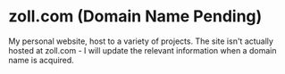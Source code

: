 zoll.com (Domain Name Pending)
========

My personal website, host to a variety of projects. The site isn't actually hosted at zoll.com - I will update the relevant information when a domain name is acquired.
